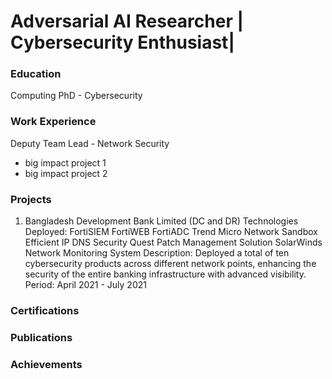 # Adversarial AI Researcher | Cybersecurity Enthusiast|  

### Education
Computing PhD - Cybersecurity

### Work Experience
Deputy Team Lead - Network Security
- big impact project 1
- big impact project 2 

### Projects
1. Bangladesh Development Bank Limited (DC and DR)
Technologies Deployed:
FortiSIEM
FortiWEB
FortiADC
Trend Micro Network Sandbox
Efficient IP DNS Security
Quest Patch Management Solution
SolarWinds Network Monitoring System
Description: Deployed a total of ten cybersecurity products across different network points, enhancing the security of the entire banking infrastructure with advanced visibility.
Period: April 2021 - July 2021

### Certifications

### Publications

### Achievements
